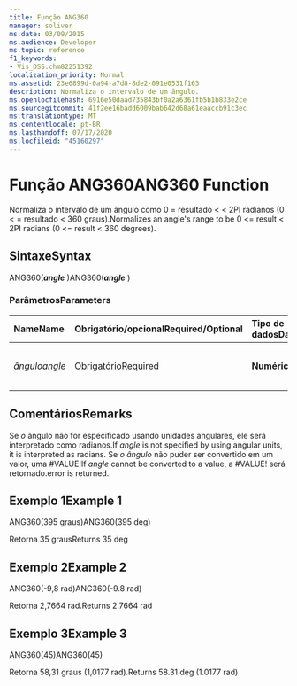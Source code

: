 ```yaml
---
title: Função ANG360
manager: soliver
ms.date: 03/09/2015
ms.audience: Developer
ms.topic: reference
f1_keywords:
- Vis_DSS.chm82251392
localization_priority: Normal
ms.assetid: 23e6899d-0a94-a7d8-8de2-091e0531f163
description: Normaliza o intervalo de um ângulo.
ms.openlocfilehash: 6916e50daad735843bf0a2a6361fb5b1b833e2ce
ms.sourcegitcommit: 41f2ee16badd6009bab642d68a61eaaccb91c3ec
ms.translationtype: MT
ms.contentlocale: pt-BR
ms.lasthandoff: 07/17/2020
ms.locfileid: "45160297"
---
```

# <a name="ang360-function"></a><span data-ttu-id="1cb0f-103">Função ANG360</span><span class="sxs-lookup"><span data-stu-id="1cb0f-103">ANG360 Function</span></span>

<span data-ttu-id="1cb0f-104">Normaliza o intervalo de um ângulo como 0 = resultado \< \< 2PI radianos (0 \< = resultado \< 360 graus).</span><span class="sxs-lookup"><span data-stu-id="1cb0f-104">Normalizes an angle's range to be 0 \<= result \< 2PI radians (0 \<= result \< 360 degrees).</span></span>
  
## <a name="syntax"></a><span data-ttu-id="1cb0f-105">Sintaxe</span><span class="sxs-lookup"><span data-stu-id="1cb0f-105">Syntax</span></span>

<span data-ttu-id="1cb0f-106">ANG360(***angle*** )</span><span class="sxs-lookup"><span data-stu-id="1cb0f-106">ANG360(***angle*** )</span></span> 
  
### <a name="parameters"></a><span data-ttu-id="1cb0f-107">Parâmetros</span><span class="sxs-lookup"><span data-stu-id="1cb0f-107">Parameters</span></span>

|<span data-ttu-id="1cb0f-108">**Name**</span><span class="sxs-lookup"><span data-stu-id="1cb0f-108">**Name**</span></span>|<span data-ttu-id="1cb0f-109">**Obrigatório/opcional**</span><span class="sxs-lookup"><span data-stu-id="1cb0f-109">**Required/Optional**</span></span>|<span data-ttu-id="1cb0f-110">**Tipo de dados**</span><span class="sxs-lookup"><span data-stu-id="1cb0f-110">**Data Type**</span></span>|<span data-ttu-id="1cb0f-111">**Descrição**</span><span class="sxs-lookup"><span data-stu-id="1cb0f-111">**Description**</span></span>|
|:-----|:-----|:-----|:-----|
| <span data-ttu-id="1cb0f-112">_ângulo_</span><span class="sxs-lookup"><span data-stu-id="1cb0f-112">_angle_</span></span> <br/> |<span data-ttu-id="1cb0f-113">Obrigatório</span><span class="sxs-lookup"><span data-stu-id="1cb0f-113">Required</span></span>  <br/> |<span data-ttu-id="1cb0f-114">**Numérica**</span><span class="sxs-lookup"><span data-stu-id="1cb0f-114">**Numeric**</span></span> <br/> |<span data-ttu-id="1cb0f-115">O ângulo a ser normalizado.</span><span class="sxs-lookup"><span data-stu-id="1cb0f-115">The angle to be normalized.</span></span>  <br/> |
   
## <a name="remarks"></a><span data-ttu-id="1cb0f-116">Comentários</span><span class="sxs-lookup"><span data-stu-id="1cb0f-116">Remarks</span></span>

<span data-ttu-id="1cb0f-117">Se  *o*  ângulo não for especificado usando unidades angulares, ele será interpretado como radianos.</span><span class="sxs-lookup"><span data-stu-id="1cb0f-117">If  *angle*  is not specified by using angular units, it is interpreted as radians.</span></span> <span data-ttu-id="1cb0f-118">Se  *o ângulo*  não puder ser convertido em um valor, uma #VALUE!</span><span class="sxs-lookup"><span data-stu-id="1cb0f-118">If  *angle*  cannot be converted to a value, a #VALUE!</span></span> <span data-ttu-id="1cb0f-119">será retornado.</span><span class="sxs-lookup"><span data-stu-id="1cb0f-119">error is returned.</span></span> 
  
## <a name="example-1"></a><span data-ttu-id="1cb0f-120">Exemplo 1</span><span class="sxs-lookup"><span data-stu-id="1cb0f-120">Example 1</span></span>

<span data-ttu-id="1cb0f-121">ANG360(395 graus)</span><span class="sxs-lookup"><span data-stu-id="1cb0f-121">ANG360(395 deg)</span></span>
  
<span data-ttu-id="1cb0f-122">Retorna 35 graus</span><span class="sxs-lookup"><span data-stu-id="1cb0f-122">Returns 35 deg</span></span>
  
## <a name="example-2"></a><span data-ttu-id="1cb0f-123">Exemplo 2</span><span class="sxs-lookup"><span data-stu-id="1cb0f-123">Example 2</span></span>

<span data-ttu-id="1cb0f-124">ANG360(-9,8 rad)</span><span class="sxs-lookup"><span data-stu-id="1cb0f-124">ANG360(-9.8 rad)</span></span>
  
<span data-ttu-id="1cb0f-125">Retorna 2,7664 rad.</span><span class="sxs-lookup"><span data-stu-id="1cb0f-125">Returns 2.7664 rad</span></span>
  
## <a name="example-3"></a><span data-ttu-id="1cb0f-126">Exemplo 3</span><span class="sxs-lookup"><span data-stu-id="1cb0f-126">Example 3</span></span>

<span data-ttu-id="1cb0f-127">ANG360(45)</span><span class="sxs-lookup"><span data-stu-id="1cb0f-127">ANG360(45)</span></span>
  
<span data-ttu-id="1cb0f-128">Retorna 58,31 graus (1,0177 rad).</span><span class="sxs-lookup"><span data-stu-id="1cb0f-128">Returns 58.31 deg (1.0177 rad)</span></span>
  

